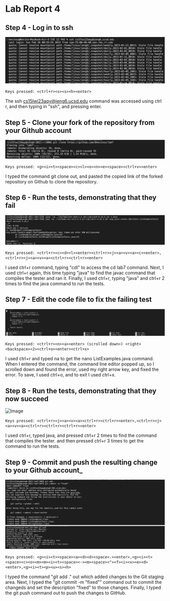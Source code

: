 # Lab Report 4
## Step 4 - Log in to ssh
![Image](logIntoSsh.png)

```
Keys pressed: <ctrl+r><s><s><h><enter>
```

The ssh cs15lwi23aqy@ieng6.ucsd.edu command was accessed using ctrl r, and then typing in "ssh", and pressing enter. 

## Step 5 - Clone your fork of the repository from your Github account
![Image](gitCloneLab7.png)

```
Keys pressed: <g><i><t><space><c><l><o><n><e><space><ctrl+v><enter>
```
I typed the command git clone out, and pasted the copied link of the forked repository on Github to clone the repository. 

## Step 6 - Run the tests, demonstrating that they fail
![Image](runTestsLab7.png)

```
Keys pressed: <ctrl+r><c><d><l><enter><ctrl+r><j><a><v><a><c><enter>,<ctrl+r><j><a><v><a><ctrl+r><ctrl+r><enter>
```
I used ctrl+r command, typing "cdl" to access the cd lab7 command. Next, I used ctrl+r again, this time typing "java" to find the javac command that compiles the tester and ran it. Finally, I used ctrl+r, typing "java" and ctrl+r 2 times to find the java command to run the tests. 

## Step 7 - Edit the code file to fix the failing test
![Image](fixCodeLab7.png)

```
Keys pressed: <ctrl+r><n><a><enter> (scrolled down>) <right><backspace><2><ctrl+o><enter><ctrl+x>
```

I used ctrl+r and typed na to get the nano ListExamples.java command. When I entered the command, the command line editor popped up, so I scrolled down and found the error, used my right arrow key, and fixed the error. To save, I used ctrl+o, and to exit I used ctrl+x.

## Step 8 - Run the tests, demonstrating that they now succeed
![Image](testsPass7.png)

```
Keys pressed: <ctrl+r><j><a><v><a><ctrl+r><ctrl+r><enter>,<ctrl+r><j><a><v><a><ctrl+r><ctrl+r><ctrl+r><enter>
```
I used ctrl+r, typed java, and pressed ctrl+r 2 times to find the command that compiles the tester. and then pressed ctrl+r 3 times to get the command to run the tests. 

## Step 9 - Commit and push the resulting change to your Github account_
![Image](commitLab7.png)
![Image](pushLab7.png)

```
Keys pressed: <g><i><t><space><a><d><d><space<.><enter>,<g><i><t><space><c><o><m><m><i><t><space><-><m><space><"><f><i><x><e><d><enter>,<g><i><t><p><u><s><h> 
```
I typed the command "git add ." out which added changes to the Git staging area. Next, I typed the "git commit -m "fixed"" command out to commit the changeds and set the description "fixed" to those changes. Finally, I typed the git push command out to push the changes to GitHub. 
